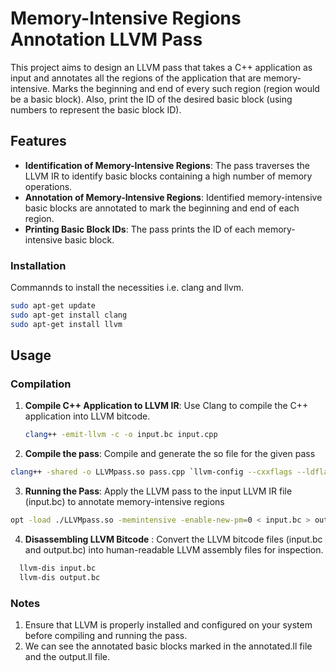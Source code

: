 # Memory-Intensive Regions Annotation LLVM Pass

This project aims to design an LLVM pass that takes a C++ application as input and annotates all the regions of the application that are memory-intensive. Marks the beginning and end of every such region (region would be a basic block). Also, print the ID of the desired basic block (using numbers to represent the basic block ID).

## Features

- **Identification of Memory-Intensive Regions**: The pass traverses the LLVM IR to identify basic blocks containing a high number of memory operations.
- **Annotation of Memory-Intensive Regions**: Identified memory-intensive basic blocks are annotated to mark the beginning and end of each region.
- **Printing Basic Block IDs**: The pass prints the ID of each memory-intensive basic block.

### Installation
Commannds to install the necessities i.e. clang and llvm.

```sh
sudo apt-get update
sudo apt-get install clang
sudo apt-get install llvm
```

## Usage

### Compilation

1. **Compile C++ Application to LLVM IR**: Use Clang to compile the C++ application into LLVM bitcode.
   
   ```bash
   clang++ -emit-llvm -c -o input.bc input.cpp
   ```
2. **Compile the pass**: Compile and generate the so file for the given pass
```sh
clang++ -shared -o LLVMpass.so pass.cpp `llvm-config --cxxflags --ldflags --libs --system-libs` -fPIC
```

3. **Running the Pass**: Apply the LLVM pass to the input LLVM IR file (input.bc) to annotate memory-intensive regions
  ```bash
  opt -load ./LLVMpass.so -memintensive -enable-new-pm=0 < input.bc > output.bc
  ```
4. **Disassembling LLVM Bitcode** : Convert the LLVM bitcode files (input.bc and output.bc) into human-readable LLVM assembly files for inspection.
  ```bash
    llvm-dis input.bc   
    llvm-dis output.bc
  ```

### Notes

1. Ensure that LLVM is properly installed and configured on your system before compiling and running the pass.
2. We can see the annotated basic blocks marked in the annotated.ll file and the output.ll file.
